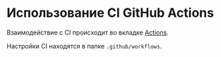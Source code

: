 # Использование CI GitHub Actions
Взаимодействие с CI происходит во вкладке [Actions](https://github.com/bioinf-internship-2020-team-varcall/bioinf-practice-2020-variant-caller/actions/new).

Настройки CI находятся в папке `.github/workflows`.

